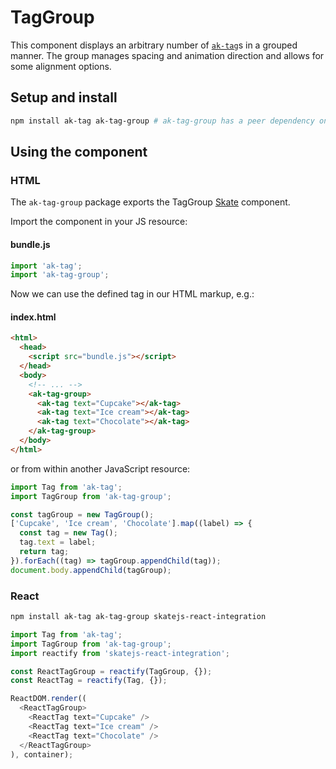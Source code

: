 # TagGroup

This component displays an arbitrary number of [`ak-tag`](https://www.npmjs.com/package/ak-tag)s
in a grouped manner.
The group manages spacing and animation direction and allows for some alignment options.

## Setup and install

```sh
npm install ak-tag ak-tag-group # ak-tag-group has a peer dependency on ak-tag
```

## Using the component

### HTML

The `ak-tag-group` package exports the TagGroup [Skate](https://github.com/skatejs/skatejs) component.

Import the component in your JS resource:

#### bundle.js

```js
import 'ak-tag';
import 'ak-tag-group';
```

Now we can use the defined tag in our HTML markup, e.g.:

#### index.html

```html
<html>
  <head>
    <script src="bundle.js"></script>
  </head>
  <body>
    <!-- ... -->
    <ak-tag-group>
      <ak-tag text="Cupcake"></ak-tag>
      <ak-tag text="Ice cream"></ak-tag>
      <ak-tag text="Chocolate"></ak-tag>
    </ak-tag-group>
  </body>
</html>
```

or from within another JavaScript resource:

```js
import Tag from 'ak-tag';
import TagGroup from 'ak-tag-group';

const tagGroup = new TagGroup();
['Cupcake', 'Ice cream', 'Chocolate'].map((label) => {
  const tag = new Tag();
  tag.text = label;
  return tag;
}).forEach((tag) => tagGroup.appendChild(tag));
document.body.appendChild(tagGroup);
```

### React

```sh
npm install ak-tag ak-tag-group skatejs-react-integration
```

```js
import Tag from 'ak-tag';
import TagGroup from 'ak-tag-group';
import reactify from 'skatejs-react-integration';

const ReactTagGroup = reactify(TagGroup, {});
const ReactTag = reactify(Tag, {});

ReactDOM.render((
  <ReactTagGroup>
    <ReactTag text="Cupcake" />
    <ReactTag text="Ice cream" />
    <ReactTag text="Chocolate" />
  </ReactTagGroup>
), container);
```
